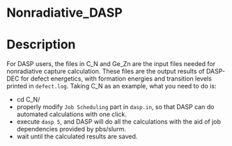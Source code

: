 # Nonradiative_DASP
# Description
For DASP users, the files in C_N and Ge_Zn are the input files needed for nonradiative capture calculation. These files are the output results of DASP-DEC for defect energetics, with formation energies and transition levels printed in `defect.log`. Taking C_N as an example, what you need to do is:

- cd C_N/
- properly modify `Job Scheduling` part in `dasp.in`, so that DASP can do automated calculations with one click.
- execute `dasp 5`, and DASP will do all the calculations with the aid of job dependencies provided by pbs/slurm.
- wait until the calculated results are saved.
